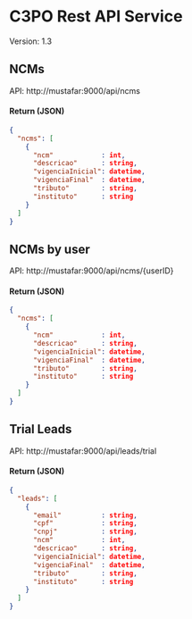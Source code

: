 # C3PO Rest API Service #

Version: 1.3

## __NCMs__ ##

API: http://mustafar:9000/api/ncms

#### Return (JSON) ####
```json
{
  "ncms": [
    {
      "ncm"            : int,
      "descricao"      : string,
      "vigenciaInicial": datetime,
      "vigenciaFinal"  : datetime,
      "tributo"        : string,
      "instituto"      : string
    }
  ]
}
```

## __NCMs by user__ ##

API: http://mustafar:9000/api/ncms/{userID}

#### Return (JSON) ####
```json
{
  "ncms": [
    {
      "ncm"            : int,
      "descricao"      : string,
      "vigenciaInicial": datetime,
      "vigenciaFinal"  : datetime,
      "tributo"        : string,
      "instituto"      : string
    }
  ]
}
```

## __Trial Leads__ ##

API: http://mustafar:9000/api/leads/trial

#### Return (JSON) ####
```json
{
  "leads": [
    {
      "email"          : string,
      "cpf"            : string,
      "cnpj"           : string,
      "ncm"            : int,
      "descricao"      : string,
      "vigenciaInicial": datetime,
      "vigenciaFinal"  : datetime,
      "tributo"        : string,
      "instituto"      : string
    }
  ]
}  
```